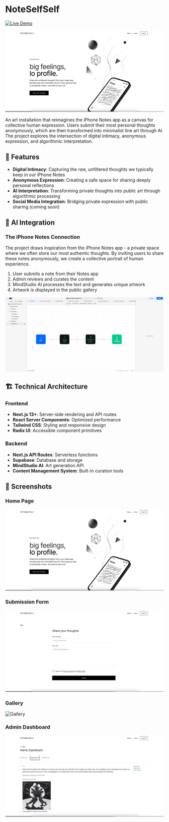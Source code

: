 # NoteSelfSelf

[![Live Demo](https://img.shields.io/badge/Live%20Demo-Visit%20Site-blue)](https://noteselfself.vercel.app/)

![Home Page](public/home-screenshot.png)

An art installation that reimagines the iPhone Notes app as a canvas for collective human expression. Users submit their most personal thoughts anonymously, which are then transformed into minimalist line art through AI. The project explores the intersection of digital intimacy, anonymous expression, and algorithmic interpretation.

## 🌟 Features

- **Digital Intimacy**: Capturing the raw, unfiltered thoughts we typically keep in our iPhone Notes
- **Anonymous Expression**: Creating a safe space for sharing deeply personal reflections
- **AI Interpretation**: Transforming private thoughts into public art through algorithmic processing
- **Social Media Integration**: Bridging private expression with public sharing (coming soon)

## 🎨 AI Integration

### The iPhone Notes Connection
The project draws inspiration from the iPhone Notes app - a private space where we often store our most authentic thoughts. By inviting users to share these notes anonymously, we create a collective portrait of human experience.

1. User submits a note from their Notes app
2. Admin reviews and curates the content
3. MindStudio AI processes the text and generates unique artwork
4. Artwork is displayed in the public gallery

![AI Art Generation Process](public/ai-process-screenshot.png)

## 🏗️ Technical Architecture

### Frontend
- **Next.js 13+**: Server-side rendering and API routes
- **React Server Components**: Optimized performance
- **Tailwind CSS**: Styling and responsive design
- **Radix UI**: Accessible component primitives

### Backend
- **Next.js API Routes**: Serverless functions
- **Supabase**: Database and storage
- **MindStudio AI**: Art generation API
- **Content Management System**: Built-in curation tools

## 📸 Screenshots

### Home Page
![Home Page](public/home-screenshot.png)

### Submission Form
![Submission Form](public/submission-screenshot.png)

### Gallery
![Gallery](public/gallery-screenshot.png)

### Admin Dashboard
![Admin Dashboard](public/admin-screenshot.png)

